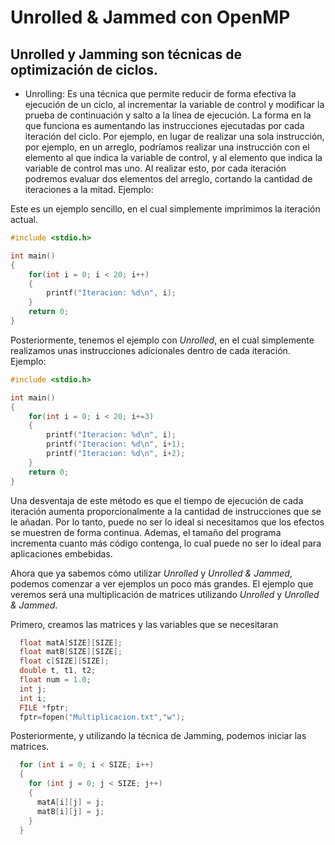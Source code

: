 # Unrolled & Jammed con OpenMP

## Unrolled y Jamming son técnicas de optimización de ciclos.
* Unrolling: Es una técnica que permite reducir de forma efectiva la ejecución de un ciclo, al incrementar la variable de control y modificar la prueba de continuación y salto a la línea de ejecución. 
La forma en la que funciona es aumentando las instrucciones ejecutadas por cada iteración del ciclo. Por ejemplo, en lugar de realizar una sola instrucción, por ejemplo, en un arreglo, podríamos realizar una instrucción con el elemento al que indica la variable de control, y al elemento que indica la variable de control mas uno. Al realizar esto, por cada iteración podremos evaluar dos elementos del arreglo, cortando la cantidad de iteraciones a la mitad. 
Ejemplo: 

Este es un ejemplo sencillo, en el cual simplemente imprimimos la iteración actual. 


```c
#include <stdio.h>

int main()
{
	for(int i = 0; i < 20; i++)
	{
		printf("Iteracion: %d\n", i);
	}
	return 0;
}
```
Posteriormente, tenemos el ejemplo con *Unrolled*, en el cual simplemente realizamos unas instrucciones adicionales dentro de cada iteración. 
Ejemplo: 
```c
#include <stdio.h>

int main()
{
	for(int i = 0; i < 20; i+=3)
	{
		printf("Iteracion: %d\n", i);
		printf("Iteracion: %d\n", i+1);
		printf("Iteracion: %d\n", i+2);
	}
	return 0;
}
```

Una desventaja de este método es que el tiempo de ejecución de cada iteración aumenta proporcionalmente a la cantidad de instrucciones que se le añadan. Por lo tanto, puede no ser lo ideal si necesitamos que los efectos se muestren de forma continua. Ademas, el tamaño del programa incrementa cuanto más código contenga, lo cual puede no ser lo ideal para aplicaciones embebidas. 

Ahora que ya sabemos cómo utilizar *Unrolled* y *Unrolled & Jammed*, podemos comenzar a ver ejemplos un poco más grandes.
El ejemplo que veremos será una multiplicación de matrices utilizando *Unrolled* y *Unrolled & Jammed*. 

Primero, creamos las matrices y las variables que se necesitaran 
```c
  float matA[SIZE][SIZE];
  float matB[SIZE][SIZE];
  float c[SIZE][SIZE];
  double t, t1, t2;
  float num = 1.0;
  int j;
  int i;
  FILE *fptr;
  fptr=fopen("Multiplicacion.txt","w");
```
Posteriormente, y utilizando la técnica de Jamming, podemos iniciar las matrices. 
```c
  for (int i = 0; i < SIZE; i++)
  {
    for (int j = 0; j < SIZE; j++)
    {
      matA[i][j] = j;
      matB[i][j] = j;
    }
  }
```

